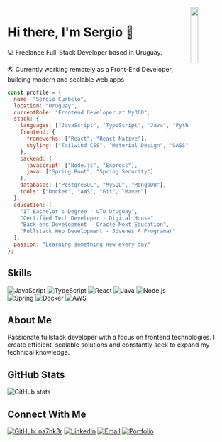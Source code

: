 <img width="18%" height="auto" src="https://user-images.githubusercontent.com/104522465/216482629-9377f6cd-fab4-4782-bb9b-7955dde461d3.png" align="right" />

# Hi there, I'm Sergio 👋

💻 Freelance Full-Stack Developer based in Uruguay.

🌎 Currently working remotely as a Front-End Developer, building modern and scalable web apps

```javascript
const profile = {
  name: "Sergio Curbelo",
  location: "Uruguay",
  currentRole: "Frontend Developer at My360",
  stack: {
    languages: ["JavaScript", "TypeScript", "Java", "Python", "HTML", "CSS"],
    frontend: {
      frameworks: ["React", "React Native"],
      styling: ["Tailwind CSS", "Material Design", "SASS"]
    },
    backend: {
      javascript: ["Node.js", "Express"],
      java: ["Spring Boot", "Spring Security"]
    },
    databases: ["PostgreSQL", "MySQL", "MongoDB"],
    tools: ["Docker", "AWS", "Git", "Maven"]
  },
  education: [
    "IT Bachelor's Degree - UTU Uruguay",
    "Certified Tech Developer - Digital House",
    "Back-end Development - Oracle Next Education",
    "Fullstack Web Development - Jóvenes A Programar"
  ],
  passion: "Learning something new every day"
};
```

## Skills

![JavaScript](https://img.shields.io/badge/JavaScript-F7DF1E?style=flat-square&logo=javascript&logoColor=black)
![TypeScript](https://img.shields.io/badge/TypeScript-3178C6?style=flat-square&logo=typescript&logoColor=white)
![React](https://img.shields.io/badge/React-61DAFB?style=flat-square&logo=react&logoColor=black)
![Java](https://img.shields.io/badge/Java-ED8B00?style=flat-square&logo=openjdk&logoColor=white)
![Node.js](https://img.shields.io/badge/Node.js-339933?style=flat-square&logo=node.js&logoColor=white)
![Spring](https://img.shields.io/badge/Spring-6DB33F?style=flat-square&logo=spring&logoColor=white)
![Docker](https://img.shields.io/badge/Docker-2496ED?style=flat-square&logo=docker&logoColor=white)
![AWS](https://img.shields.io/badge/AWS-232F3E?style=flat-square&logo=amazon-aws&logoColor=white)

## About Me

Passionate fullstack developer with a focus on frontend technologies. I create efficient, scalable solutions and constantly seek to expand my technical knowledge.

## GitHub Stats

![GitHub stats](https://github-readme-stats.vercel.app/api?username=na7hk3r&show_icons=true&theme=tokyonight&hide_border=true&count_private=true&hide_title=true)

## Connect With Me

[![GitHub: na7hk3r](https://img.shields.io/github/followers/na7hk3r?label=follow&style=social)](https://github.com/na7hk3r)
[![LinkedIn](https://img.shields.io/badge/LinkedIn-0077B5?style=flat-square&logo=linkedin&logoColor=white)](https://www.linkedin.com/in/smcurbelo/)
[![Email](https://img.shields.io/badge/Email-D14836?style=flat-square&logo=gmail&logoColor=white)](mailto:sergiomcurbelo5@gmail.com)
[![Portfolio](https://img.shields.io/badge/Portfolio-3e8d92?style=flat-square&logo=About.me&logoColor=white)](https://smcurbelo.vercel.app)
